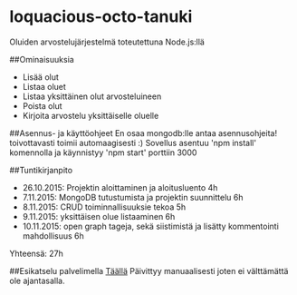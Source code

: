 # loquacious-octo-tanuki
Oluiden arvostelujärjestelmä toteutettuna Node.js:llä

##Ominaisuuksia
- Lisää olut
- Listaa oluet
- Listaa yksittäinen olut arvosteluineen
- Poista olut
- Kirjoita arvostelu yksittäiselle oluelle

##Asennus- ja käyttöohjeet
En osaa mongodb:lle antaa asennusohjeita! toivottavasti toimii automaagisesti :)
Sovellus asentuu 'npm install' komennolla ja käynnistyy 'npm start' porttiin 3000

##Tuntikirjanpito
- 26.10.2015: Projektin aloittaminen ja aloitusluento 4h
- 7.11.2015: MongoDB tutustumista ja projektin suunnittelu 6h
- 8.11.2015: CRUD toiminnallisuuksie tekoa 5h
- 9.11.2015: yksittäisen olue listaaminen 6h
- 10.11.2015: open graph tageja, sekä siistimistä ja lisätty kommentointi mahdollisuus 6h

Yhteensä: 27h

##Esikatselu palvelimella
[Täällä](http://olut.keisari.net "oluet")
Päivittyy manuaalisesti joten ei välttämättä ole ajantasalla.

